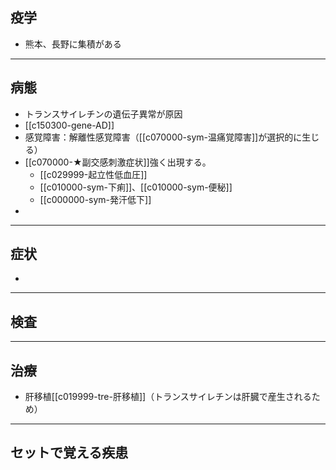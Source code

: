 ## 疫学
- 熊本、長野に集積がある
---
## 病態
- トランスサイレチンの遺伝子異常が原因
- [[c150300-gene-AD]]
- 感覚障害：解離性感覚障害（[[c070000-sym-温痛覚障害]]が選択的に生じる）
- [[c070000-★副交感刺激症状]]強く出現する。
	- [[c029999-起立性低血圧]]
	- [[c010000-sym-下痢]]、[[c010000-sym-便秘]]
	- [[c000000-sym-発汗低下]]
- 
---
## 症状
- 
---
## 検査
---
## 治療
- 肝移植[[c019999-tre-肝移植]]（トランスサイレチンは肝臓で産生されるため）
---
## セットで覚える疾患

